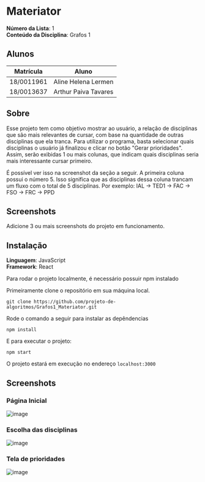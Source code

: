 # Materiator

**Número da Lista**: 1<br>
**Conteúdo da Disciplina**: Grafos 1<br>

## Alunos

| Matrícula  | Aluno                |
| ---------- | -------------------- |
| 18/0011961 | Aline Helena Lermen  |
| 18/0013637 | Arthur Paiva Tavares |

## Sobre

Esse projeto tem como objetivo mostrar ao usuário, a relação de disciplinas que são mais relevantes de cursar, com base na quantidade de outras disciplinas que ela tranca. 
Para utilizar o programa, basta selecionar quais disciplinas o usuário já finalizou e clicar no botão "Gerar prioridades". Assim, serão exibidas 1 ou mais colunas, que indicam quais disciplinas seria mais interessante cursar primeiro.

É possível ver isso na screenshot da seção a seguir.
A primeira coluna possui o número 5. Isso significa que as disciplinas dessa coluna trancam um fluxo com o total de 5 disciplinas. Por exemplo: IAL -> TED1 -> FAC -> FSO -> FRC -> PPD

## Screenshots

Adicione 3 ou mais screenshots do projeto em funcionamento.

## Instalação

**Linguagem**: JavaScript<br>
**Framework**: React<br>

Para rodar o projeto localmente, é necessário possuir npm instalado

Primeiramente clone o repositório em sua máquina local.

```
git clone https://github.com/projeto-de-algoritmos/Grafos1_Materiator.git
```

Rode o comando a seguir para instalar as depêndencias

```
npm install
```

E para executar o projeto:

```
npm start
```

O projeto estará em execução no endereço `localhost:3000`

## Screenshots

### Página Inicial

![image](https://user-images.githubusercontent.com/38506981/128716631-4d6caecc-1035-4799-bf4f-254396bd170e.png)

### Escolha das disciplinas

![image](https://user-images.githubusercontent.com/38506981/128716688-46d6932b-b121-4012-9da4-a751bb6facdf.png)

### Tela de prioridades

![image](https://user-images.githubusercontent.com/38506981/128716740-a1e25464-e97d-4ce6-ae3a-d2df960e1dfe.png)
